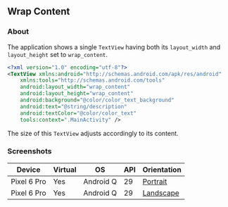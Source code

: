 ## Wrap Content

### About

The application shows a single ```TextView``` having both its ```layout_width``` and ```layout_height``` set to ```wrap_content```.

```xml
<?xml version="1.0" encoding="utf-8"?>
<TextView xmlns:android="http://schemas.android.com/apk/res/android"
    xmlns:tools="http://schemas.android.com/tools"
    android:layout_width="wrap_content"
    android:layout_height="wrap_content"
    android:background="@color/color_text_background"
    android:text="@string/description"
    android:textColor="@color/color_text"
    tools:context=".MainActivity" />
```

The size of this ```TextView``` adjusts accordingly to its content.

### Screenshots

| Device      | Virtual | OS        | API | Orientation                                                                                                         |
|-------------|---------|-----------|-----|---------------------------------------------------------------------------------------------------------------------|
| Pixel 6 Pro | Yes     | Android Q | 29  | [Portrait](https://user-images.githubusercontent.com/122201501/224528542-49dfca93-fe23-4ab2-92a5-85c3b093936e.png)  |
| Pixel 6 Pro | Yes     | Android Q | 29  | [Landscape](https://user-images.githubusercontent.com/122201501/224528545-ece35f87-48d7-4b0a-9d04-4f7aabc71916.png) |
